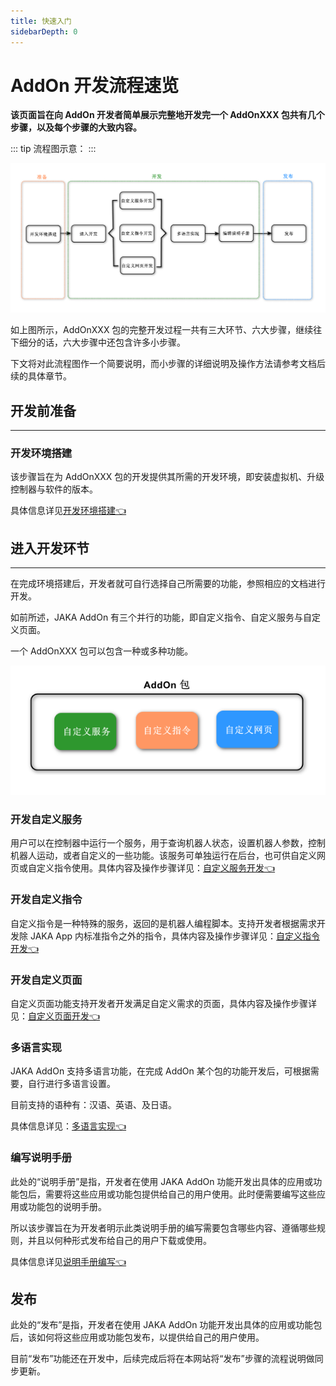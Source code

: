 ```yaml
---
title: 快速入门
sidebarDepth: 0
---
```


# AddOn 开发流程速览

**该页面旨在向 AddOn 开发者简单展示完整地开发完一个 AddOnXXX 包共有几个步骤，以及每个步骤的大致内容。**

::: tip 流程图示意：
:::

<div align="center"><img width="1000"  src="./img/2-QuickStart/QuickStart.png"/></div>

如上图所示，AddOnXXX 包的完整开发过程一共有三大环节、六大步骤，继续往下细分的话，六大步骤中还包含许多小步骤。

下文将对此流程图作一个简要说明，而小步骤的详细说明及操作方法请参考文档后续的具体章节。

## 开发前准备
---

### 开发环境搭建
该步骤旨在为 AddOnXXX 包的开发提供其所需的开发环境，即安装虚拟机、升级控制器与软件的版本。

具体信息详见[开发环境搭建:point_left:](./3-EnvironmentInstall.md)

## 进入开发环节
---

在完成环境搭建后，开发者就可自行选择自己所需要的功能，参照相应的文档进行开发。

如前所述，JAKA AddOn 有三个并行的功能，即自定义指令、自定义服务与自定义页面。

一个 AddOnXXX 包可以包含一种或多种功能。

<div align="center"><img width="800"  src="./img/2-QuickStart/AddOn的组成.png"/></div>

### 开发自定义服务

用户可以在控制器中运行一个服务，用于查询机器人状态，设置机器人参数，控制机器人运动，或者自定义的一些功能。该服务可单独运行在后台，也可供自定义网页或自定义指令使用。具体内容及操作步骤详见：[自定义服务开发:point_left:](./4.2-JAKA_Service.md)

### 开发自定义指令

自定义指令是一种特殊的服务，返回的是机器人编程脚本。支持开发者根据需求开发除 JAKA App 内标准指令之外的指令，具体内容及操作步骤详见：[自定义指令开发:point_left:](./4.1-JAKA_Command.md)

### 开发自定义页面
自定义页面功能支持开发者开发满足自定义需求的页面，具体内容及操作步骤详见：[自定义页面开发:point_left:](./4.3-JAKA_Web.md)

### 多语言实现
JAKA AddOn 支持多语言功能，在完成 AddOn 某个包的功能开发后，可根据需要，自行进行多语言设置。

目前支持的语种有：汉语、英语、及日语。

具体信息详见：[多语言实现:point_left:](./4.4-I18n.md)

### 编写说明手册
此处的“说明手册”是指，开发者在使用 JAKA AddOn 功能开发出具体的应用或功能包后，需要将这些应用或功能包提供给自己的用户使用。此时便需要编写这些应用或功能包的说明手册。

所以该步骤旨在为开发者明示此类说明手册的编写需要包含哪些内容、遵循哪些规则，并且以何种形式发布给自己的用户下载或使用。

具体信息详见[说明手册编写:point_left:](./4.5-UserGuide.md)

## 发布
此处的“发布”是指，开发者在使用 JAKA AddOn 功能开发出具体的应用或功能包后，该如何将这些应用或功能包发布，以提供给自己的用户使用。

目前“发布”功能还在开发中，后续完成后将在本网站将“发布”步骤的流程说明做同步更新。

<script>
// 在页面加载完成后执行重定向
window.onload = function() {
  // 执行重定向到新网站
  window.location.replace("https://www.jaka.com/docs/");
};
</script>
